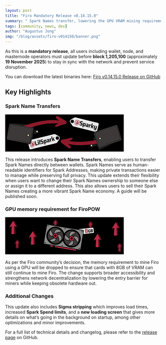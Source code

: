 ```yaml
---
layout: post
title: "Firo Mandatory Release v0.14.15.0"
summary: " Spark Names transfer, lowering the GPU VRAM mining requirement and more"
tags: [community, news, dev]
author: "Augustus Jong"
img: "/blog/assets/firo-v014150/banner.png"
---
```

As this is a **mandatory release**, all users including wallet, node, and masternode operators must update before **block 1,205,100** (approximately **19 November 2025**) to stay in sync with the network and prevent service disruption.

You can download the latest binaries here: [Firo v0.14.15.0 Release on GitHub](https://github.com/firoorg/firo/releases/tag/v0.14.15.0)

## Key Highlights

### Spark Name Transfers

![Spark name transfer](/blog/assets/firo-v014150/swap-names.jpg)

This release introduces **Spark Name Transfers**, enabling users to transfer Spark Names directly between wallets. Spark Names serve as human-readable identifiers for Spark Addresses, making private transactions easier to manage while preserving full privacy. This update extends their flexibility when users want to change their Spark Names ownership to someone else or assign it to a different address. This also allows users to sell their Spark Names creating a more vibrant Spark Name economy. A guide will be published soon.

### GPU memory requirement for FiroPOW

![GPU VRAM](/blog/assets/firo-v014150/mining-upgrade.jpg)

As per the Firo community’s decision, the memory requirement to mine Firo using a GPU will be dropped to ensure that cards with 8GB of VRAM can still continue to mine Firo. The change supports broader accessibility and strengthens network decentralization by lowering the entry barrier for miners while keeping obsolete hardware out.

### Additional Changes

This update also includes **Sigma stripping** which improves load times, increased **Spark Spend limits**, and a **new loading screen** that gives more details on what’s going in the background on startup, among other optimizations and minor improvements.

For a full list of technical details and changelog, please refer to the [release page](https://github.com/firoorg/firo/releases/tag/v0.14.15.0/) on GitHub.
